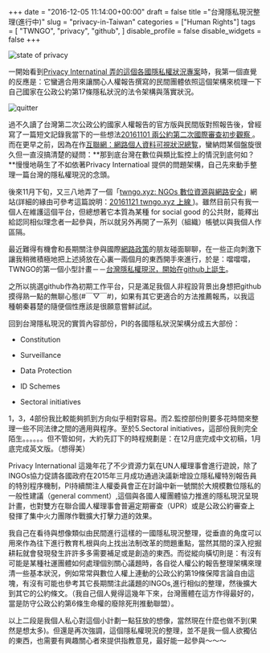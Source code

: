 +++
date = "2016-12-05 11:14:00+00:00"
draft = false
title ="台灣隱私現況整理(進行中)"
slug = "privacy-in-Taiwan"
categories = ["Human Rights"]
tags = [
  "TWNGO",
  "privacy",
  "github",
  ]
disable_profile = false
disable_widgets = false
+++

![state of privacy](/post/20161205-1.png)

一開始看到[Privacy Internatinal 弄的這個各國隱私權狀況專案](https://privacyinternational.org/reports/state-of-privacy)時，我第一個直覺的反應是：它蠻適合用來讓關心人權報告撰寫的民間團體依照這個架構來梳理一下自己國家在公政公約第17條隱私狀況的法令架構與落實狀況。

![quitter](/post/20161205-2.png)

<!--more-->

過不久讀了台灣第二次公政公約國家人權報告的官方版與民間版對照報告後，曾經寫了一篇短文記錄我當下的一些想法[20161101 兩公約第二次國際審查初步觀察 ](https://blog.jxtsai.info/2016/11/01/iccpr-review/)。而在更早之前，因為在作[互聯網：網路個人資料可視狀況總覧](https://blog.jxtsai.info/2016/11/09/5wofinformationonline/)，蠻納悶某個盤旋很久但一直沒搞清楚的疑問：**那到底台灣在數位與類比監控上的情況到底何如？**慢慢地萌生了不如依著Privacy Internatioal 提供的問題架構，自己先來動手整理一篇台灣的隱私權現況的念頭。

後來11月下旬，又三八地弄了一個「[twngo.xyz: NGOs 數位資源與網路安全](https://twngo.xyz)」網站(詳細的緣由可參考這篇說明：[20161121 twngo.xyz 上線 ](https://blog.jxtsai.info/2016/11/21/twngo-xyz/))。雖然目前只有我一個人在維護這個平台，但總想著它本質為某種 for social good 的公共財，能釋出給認同相似理念者一起參與，所以就另外再開了一系列（組織）帳號以與我個人作區隔。

最近難得有機會和長期關注參與國際[網路政策](https://netpolicy.taipei.io)的朋友碰面聊聊，在一些正向刺激下讓我稍微積極地把上述旑放在心裏一兩個月的東西開手來進行，於是：噹噹噹，TWNGO的第一個小型計畫－－[台灣隱私權現況，開始在github上誔生](https://github.com/twngo/privacytw)。

之所以挑選github作為初期工作平台，只是滿足我個人非程設背景出身想把github摸得熟一點的無聊心態(#￣▽￣#)，如果有其它更適合的方法推薦報馬，以我這種朝秦暮楚的隨便個性應該是很願意嘗鮮試試。

回到台灣隱私現況的實質內容部份，PI的各國隱私狀況架構分成五大部份：

* Constitution

* Surveillance

* Data Protection

* ID Schemes

* Sectoral initiatives

1，3，4部份我比較能夠抓到方向似乎相對容易。而2.監控部份則要多花時間來整理一些不同法律之間的適用與程序。至於5.Sectoral initiatives，這部份我則完全陌生。。。。。。但不管如何，大約先訂下的時程規劃是：在12月底完成中文初稿，1月底完成英文版。（想得美）

Privacy International 這幾年花了不少資源力氣在UN人權理事會進行遊說，除了INGOs協力促請各國政府在2015年三月成功通過決議新增設立隱私權特別報告員的特別程序機制，PI持續關注人權委員會正在討論中新一號關於大規模數位隱私的一般性建議（general comment）,這個與各國人權團體協力推進的隱私現況呈現計畫，也對雙方在聯合國人權理事會普遍定期審查（UPR）或是公政公約審查上發揮了集中火力團隊作戰擴大打擊力道的效果。

我自己在看待與想像類似由民間進行這樣的一國隱私現況整理，從垂直的角度可以用來作為往下進行教育札根與向上找出法制改革的問題重點，當然其間的深入挖掘耕耘就會發現發生許許多多需要補足或是創造的東西。而從縱向橫切則是：有沒有可能是某種社運團體如何處理個別關心議題時，各自從人權公約報告整理架構來理清一些基本狀況，例如常常與數位人權上連動的公政公約第19條保障言論自由這塊，有沒有可能也參考其它長期關注此議題的INGOs,進行相似的整理，然後擴大到其它的公約條文。（我自己個人覺得這幾年下來，台灣團體在這方作得最好的，當是防守公政公約第6條生命權的廢除死刑推動聯盟）。
 
以上二段是我個人私心對這個小計劃一點狂放的想像，當然現在什麼也做不到(果然是想太多)。但還是再次強調，這個隱私權現況的整理，並不是我一個人欲獨佔的東西，也需要有興趣關心者來提供指教意見，最好能一起參與～～～



